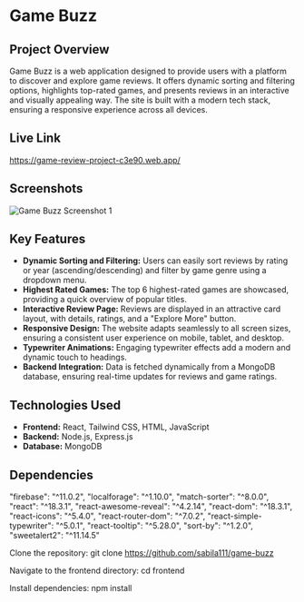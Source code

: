 # Game Buzz

## Project Overview

Game Buzz is a web application designed to provide users with a platform to discover and explore game reviews.  It offers dynamic sorting and filtering options, highlights top-rated games, and presents reviews in an interactive and visually appealing way. The site is built with a modern tech stack, ensuring a responsive experience across all devices.

## Live Link 
https://game-review-project-c3e90.web.app/

## Screenshots

![Game Buzz Screenshot 1](https://i.ibb.co.com/zWnrmHcq/Screenshot-2025-02-05-193431.png)  

## Key Features

- **Dynamic Sorting and Filtering:**  Users can easily sort reviews by rating or year (ascending/descending) and filter by game genre using a dropdown menu.
- **Highest Rated Games:** The top 6 highest-rated games are showcased, providing a quick overview of popular titles.
- **Interactive Review Page:** Reviews are displayed in an attractive card layout, with details, ratings, and a "Explore More" button.
- **Responsive Design:**  The website adapts seamlessly to all screen sizes, ensuring a consistent user experience on mobile, tablet, and desktop.
- **Typewriter Animations:** Engaging typewriter effects add a modern and dynamic touch to headings.
- **Backend Integration:** Data is fetched dynamically from a MongoDB database, ensuring real-time updates for reviews and game ratings.

## Technologies Used

- **Frontend:** React, Tailwind CSS, HTML, JavaScript
- **Backend:** Node.js, Express.js
- **Database:** MongoDB

## Dependencies

"firebase": "^11.0.2",
    "localforage": "^1.10.0",
    "match-sorter": "^8.0.0",
    "react": "^18.3.1",
    "react-awesome-reveal": "^4.2.14",
    "react-dom": "^18.3.1",
    "react-icons": "^5.4.0",
    "react-router-dom": "^7.0.2",
    "react-simple-typewriter": "^5.0.1",
    "react-tooltip": "^5.28.0",
    "sort-by": "^1.2.0",
    "sweetalert2": "^11.14.5"

Clone the repository:
git clone https://github.com/sabila111/game-buzz

Navigate to the frontend directory:
cd frontend

Install dependencies:
npm install
